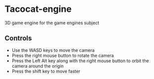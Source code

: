 # Tacocat-engine
3D game engine for the game engines subject

## Controls

* Use the WASD keys to move the camera
* Press the right mouse button to rotate the camera
* Press the Left Alt key along with the right mouse button to orbit the camera around the origin
* Press the shift key to move faster
